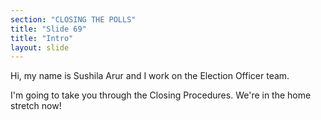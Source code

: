 ```yaml
---
section: "CLOSING THE POLLS"
title: "Slide 69"
title: "Intro"
layout: slide
---
```


Hi, my name is Sushila Arur and I work on the Election Officer team.

I'm going to take you through the Closing Procedures. We're in the home stretch now!





